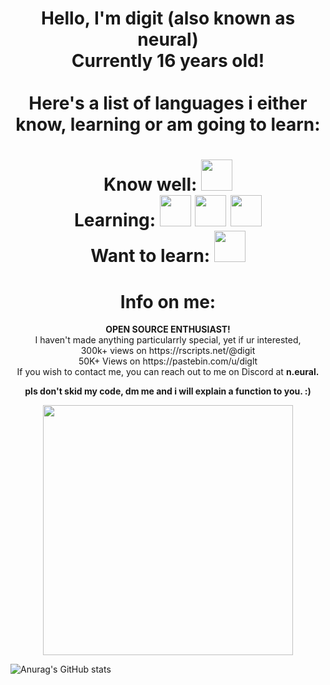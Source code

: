 <!DOCTYPE html>
<html>
	<body>
	<center>
		<h1>
			Hello, I'm digit (also known as neural)
			<br>
			Currently 16 years old!
			<br>
			<br>
			Here's a list of languages i either know, learning or am going to learn:
		</h1>
			<h1> Know well: 
			<img 
				 src="https://upload.wikimedia.org/wikipedia/commons/thumb/c/cf/Lua-Logo.svg/128px-Lua-Logo.svg.png"
				 width="50"
				 height="50"
				 onClick="https://www.lua.org/manual/5.4/"
				 alt=""
			>
			<br>
			Learning: 
			<img 
				 src="https://upload.wikimedia.org/wikipedia/commons/thumb/c/c3/Python-logo-notext.svg/121px-Python-logo-notext.svg.png"
				 width="50"
				 height="50"
				 alt=""
			>
			<img 
				 src="https://imgs.search.brave.com/hlJLlUrLwzhpgfcIGN6vE9eNlJsA4TAPtoEGQNUY0e4/rs:fit:860:0:0:0/g:ce/aHR0cHM6Ly91cGxv/YWQud2lraW1lZGlh/Lm9yZy93aWtpcGVk/aWEvY29tbW9ucy8x/LzE4L0NfUHJvZ3Jh/bW1pbmdfTGFuZ3Vh/Z2Uuc3Zn"
				 width="50"
				 height="50"
				 alt=""
				 >
			<img 
				 src="https://imgs.search.brave.com/fwOD7cVO8n0triTpajdEFkNo6wgW4HpsZ9hJDaNlslA/rs:fit:860:0:0:0/g:ce/aHR0cHM6Ly9zdHls/ZXMucmVkZGl0bWVk/aWEuY29tL3Q1XzJx/aGRmL3N0eWxlcy9j/b21tdW5pdHlJY29u/X3NrOGsyaGlzdnl2/NTEucG5n"
				 width="50"
				 height="50"
				 alt=""
				 >
			<br>
			Want to learn: 
			<img 
				 src="https://upload.wikimedia.org/wikipedia/commons/thumb/1/18/ISO_C%2B%2B_Logo.svg/120px-ISO_C%2B%2B_Logo.svg.png"
				 width="50"
				 height="50"
				 alt=""
				 >
		</h1>
		<p>
			<h1> Info on me: </h1>
			<b> OPEN SOURCE ENTHUSIAST! </b>
			<br>
			I haven't made anything particularrly special, yet if ur interested, 
			<br>
			300k+ views on https://rscripts.net/@digit
			<br>
			50K+ Views on https://pastebin.com/u/diglt
			<br>
			If you wish to contact me, you can reach out to me on Discord at <b>n.eural.</b>
			<br>
		</p>
		<p>
			<b>
				pls don't skid my code, dm me and i will explain a function to you. :)
			</b>
		</p>
			<img 
				 src="https://media1.tenor.com/m/Sr8QihyWNgEAAAAd/punpun.gif"
				 height="400"
				 width="400"
				 alt=""
			>
	</center>
	</body>
</html>

![Anurag's GitHub stats](https://github-readme-stats.vercel.app/api?username=diglt&show_icons=true&theme=dracula)
